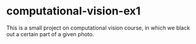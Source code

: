 # computational-vision-ex1
This is a small project on computational vision course, in which we black out a certain part of a given photo.
